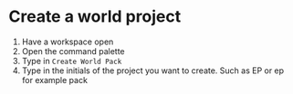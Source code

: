 # Create a world project

1. Have a workspace open
2. Open the command palette
3. Type in `Create World Pack`
4. Type in the initials of the project you want to create. Such as EP or ep for example pack